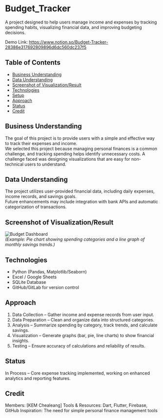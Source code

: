 # Budget_Tracker
A project designed to help users manage income and expenses by tracking spending habits, visualizing financial data, and improving budgeting decisions.

Demo Link: https://www.notion.so/Budget-Tracker-28386e317692809896d6dc560dc237f5

## Table of Contents
- [Business Understanding](#business-understanding)  
- [Data Understanding](#data-understanding)  
- [Screenshot of Visualization/Result](#screenshot-of-visualizationresult)  
- [Technologies](#technologies)  
- [Setup](#setup)  
- [Approach](#approach)  
- [Status](#status)  
- [Credit](#credit)

## Business Understanding
The goal of this project is to provide users with a simple and effective way to track their expenses and income.  
We selected this project because managing personal finances is a common challenge, and tracking spending helps identify unnecessary costs. A challenge faced was designing visualizations that are easy for non-technical users to understand.

## Data Understanding
The project utilizes user-provided financial data, including daily expenses, income records, and savings goals.  
Future enhancements may include integration with bank APIs and automatic categorization of transactions.

## Screenshot of Visualization/Result
![Budget Dashboard](screenshot.png)  
*(Example: Pie chart showing spending categories and a line graph of monthly savings trends.)*

## Technologies
- Python (Pandas, Matplotlib/Seaborn)  
- Excel / Google Sheets  
- SQLite Database  
- GitHub/GitLab for version control  

## Approach

  1. Data Collection – Gather income and expense records from user input.
  2. Data Preparation – Clean and organize data into structured categories.
  3. Analysis – Summarize spending by category, track trends, and calculate savings.
  4. Visualization – Generate graphs (bar, pie, line charts) to show financial insights.
  5. Testing – Ensure accuracy of calculations and reliability of results.

## Status
In Process – Core expense tracking implemented, working on enhanced analytics and reporting features.

## Credit

Members: [KEM Chealeang]
Tools & Resources: Dart, Flutter, Firebase, GitHub
Inspiration: The need for simple personal finance management tools
